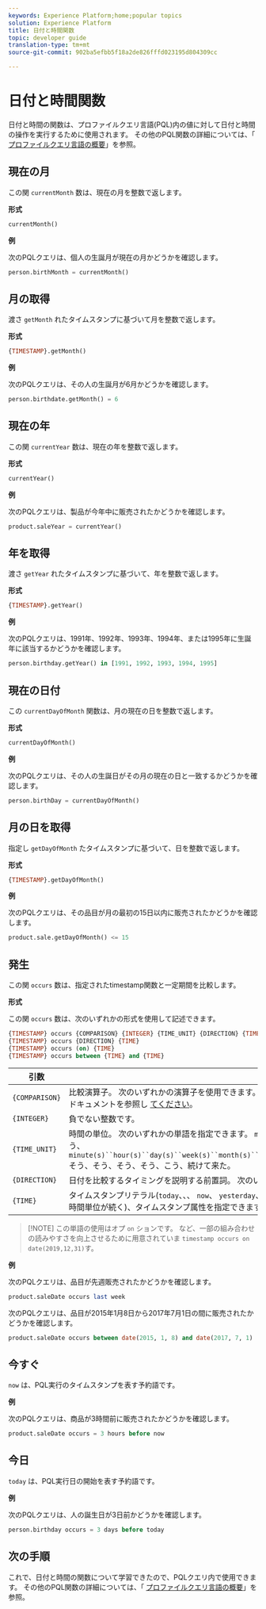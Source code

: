```yaml
---
keywords: Experience Platform;home;popular topics
solution: Experience Platform
title: 日付と時間関数
topic: developer guide
translation-type: tm+mt
source-git-commit: 902ba5efbb5f18a2de826fffd023195d804309cc

---
```



# 日付と時間関数

日付と時間の関数は、プロファイルクエリ言語(PQL)内の値に対して日付と時間の操作を実行するために使用されます。 その他のPQL関数の詳細については、「 [プロファイルクエリ言語の概要](./overview.md)」を参照。

## 現在の月

この関 `currentMonth` 数は、現在の月を整数で返します。

**形式**

```sql
currentMonth()
```

**例**

次のPQLクエリは、個人の生誕月が現在の月かどうかを確認します。

```sql
person.birthMonth = currentMonth()
```

## 月の取得

渡さ `getMonth` れたタイムスタンプに基づいて月を整数で返します。

**形式**

```sql
{TIMESTAMP}.getMonth()
```

**例**

次のPQLクエリは、その人の生誕月が6月かどうかを確認します。

```sql
person.birthdate.getMonth() = 6
```

## 現在の年

この関 `currentYear` 数は、現在の年を整数で返します。

**形式**

```sql
currentYear()
```

**例**

次のPQLクエリは、製品が今年中に販売されたかどうかを確認します。

```sql
product.saleYear = currentYear()
```

## 年を取得

渡さ `getYear` れたタイムスタンプに基づいて、年を整数で返します。

**形式**

```sql
{TIMESTAMP}.getYear()
```

**例**

次のPQLクエリは、1991年、1992年、1993年、1994年、または1995年に生誕年に該当するかどうかを確認します。

```sql
person.birthday.getYear() in [1991, 1992, 1993, 1994, 1995]
```

## 現在の日付

この `currentDayOfMonth` 関数は、月の現在の日を整数で返します。

**形式**

```sql
currentDayOfMonth()
```

**例**

次のPQLクエリは、その人の生誕日がその月の現在の日と一致するかどうかを確認します。

```sql
person.birthDay = currentDayOfMonth()
```

## 月の日を取得

指定し `getDayOfMonth` たタイムスタンプに基づいて、日を整数で返します。

**形式**

```sql
{TIMESTAMP}.getDayOfMonth()
```

**例**

次のPQLクエリは、その品目が月の最初の15日以内に販売されたかどうかを確認します。

```sql
product.sale.getDayOfMonth() <= 15
```

## 発生

この関 `occurs` 数は、指定されたtimestamp関数と一定期間を比較します。

**形式**

この関 `occurs` 数は、次のいずれかの形式を使用して記述できます。

```sql
{TIMESTAMP} occurs {COMPARISON} {INTEGER} {TIME_UNIT} {DIRECTION} {TIME}
{TIMESTAMP} occurs {DIRECTION} {TIME}
{TIMESTAMP} occurs (on) {TIME}
{TIMESTAMP} occurs between {TIME} and {TIME}
```

| 引数 | 説明 |
| --------- | ----------- |
| `{COMPARISON}` | 比較演算子。 次のいずれかの演算子を使用できます。 `>`、 `>=`、、 `<`、 `<=`、 `=`、 `!=`、 比較関数の詳細については、「比較関数」ドキュメントを参照し [てください](./comparison-functions.md)。 |
| `{INTEGER}` | 負でない整数です。 |
| `{TIME_UNIT}` | 時間の単位。 次のいずれかの単語を指定できます。 `millisecond(s)`そう、そう、そう、そう、そ `second(s)`う、そう、そう、 `minute(s)``hour(s)``day(s)``week(s)``month(s)``year(s)``decade(s)``century``centuries``millennium``millennia`そう、そう、そう、そう、こう、続けて来た。 |
| `{DIRECTION}` | 日付を比較するタイミングを説明する前置詞。 次のいずれかの単語を指定できます。 `before``after`、 `from` |
| `{TIME}` | タイムスタンプリテラル(`today`、、、 `now`、 `yesterday`、 `tomorrow`)、相対時間単位(いずれか、 `this`または `last``next` 後に時間単位が続く)、タイムスタンプ属性を指定できます。 |

>[!NOTE] この単語の使用はオプ `on` ションです。 など、一部の組み合わせの読みやすさを向上させるために用意されていま `timestamp occurs on date(2019,12,31)`す。

**例**

次のPQLクエリは、品目が先週販売されたかどうかを確認します。

```sql
product.saleDate occurs last week
```

次のPQLクエリは、品目が2015年1月8日から2017年7月1日の間に販売されたかどうかを確認します。

```sql
product.saleDate occurs between date(2015, 1, 8) and date(2017, 7, 1)
```

## 今すぐ

`now` は、PQL実行のタイムスタンプを表す予約語です。

**例**

次のPQLクエリは、商品が3時間前に販売されたかどうかを確認します。

```sql
product.saleDate occurs = 3 hours before now
```

## 今日

`today` は、PQL実行日の開始を表す予約語です。

**例**

次のPQLクエリは、人の誕生日が3日前かどうかを確認します。

```sql
person.birthday occurs = 3 days before today
```

## 次の手順

これで、日付と時間の関数について学習できたので、PQLクエリ内で使用できます。 その他のPQL関数の詳細については、「 [プロファイルクエリ言語の概要](./overview.md)」を参照。
